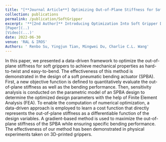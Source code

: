```yaml
---
title: "[**Journal Article**] Optimizing Out-of-Plane Stiffness for Soft Grippers"
collection: publications
permalink: /publication/SoftGripper
excerpt: '**[2nd Author]** Introducing Optimization Into Soft Gripper Design
[Paper](..)  
[Video](...)'
date: 2022-06-30
venue: 'RAL & IROS'
Authors: ' Renbo Su, Yingjun Tian, Mingwei Du, Charlie C.L. Wang'
---
```

In this paper, we presented a data-driven framework to optimize the
out-of-plane stiffness for soft grippers to achieve mechanical
properties as hard-to-twist and easy-to-bend. The effectiveness of this
method is demonstrated in the design of a soft pneumatic bending
actuator (SPBA). First, a new objective function is defined to
quantitatively evaluate the out-of-plane stiffness as well as the
bending performance. Then, sensitivity analysis is conducted on the
parametric model of an SPBA design to determine the optimized design
parameters with the help of Finite Element Analysis (FEA). To enable
the computation of numerical optimization, a data-driven approach is
employed to learn a cost function that directly represents the
out-of-plane stiffness as a differentiable function of the design
variables. A gradient-based method is used to maximize the out-of-plane
stiffness of the SPBA while ensuring specific bending performance. The
effectiveness of our method has been demonstrated in physical
experiments taken on 3D-printed grippers. 
